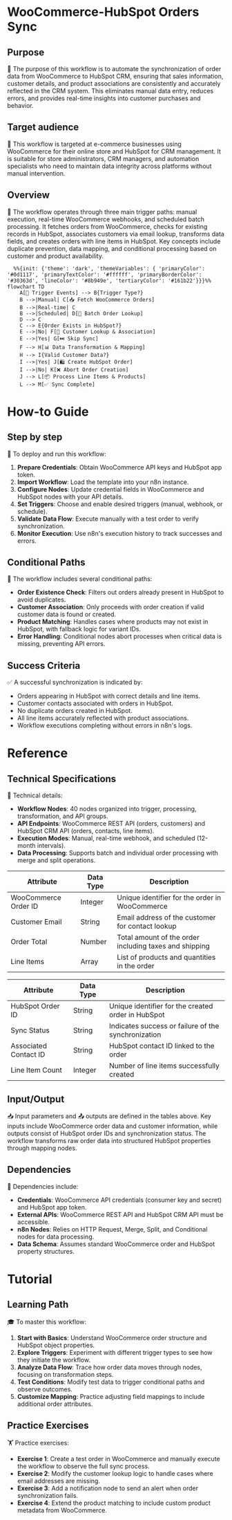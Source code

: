 # WooCommerce-HubSpot Orders Sync
## Purpose
🎯 The purpose of this workflow is to automate the synchronization of order data from WooCommerce to HubSpot CRM, ensuring that sales information, customer details, and product associations are consistently and accurately reflected in the CRM system. This eliminates manual data entry, reduces errors, and provides real-time insights into customer purchases and behavior.
## Target audience
👥 This workflow is targeted at e-commerce businesses using WooCommerce for their online store and HubSpot for CRM management. It is suitable for store administrators, CRM managers, and automation specialists who need to maintain data integrity across platforms without manual intervention.
## Overview
🔄 The workflow operates through three main trigger paths: manual execution, real-time WooCommerce webhooks, and scheduled batch processing. It fetches orders from WooCommerce, checks for existing records in HubSpot, associates customers via email lookup, transforms data fields, and creates orders with line items in HubSpot. Key concepts include duplicate prevention, data mapping, and conditional processing based on customer and product availability.

```mermaid
  %%{init: {'theme': 'dark', 'themeVariables': { 'primaryColor': '#0d1117', 'primaryTextColor': '#ffffff', 'primaryBorderColor': '#30363d', 'lineColor': '#8b949e', 'tertiaryColor': '#161b22'}}}%%
flowchart TD
    A[🔄 Trigger Events] --> B{Trigger Type?}
    B -->|Manual| C[📥 Fetch WooCommerce Orders]
    B -->|Real-time| C
    B -->|Scheduled| D[🔄 Batch Order Lookup]
    D --> C
    C --> E{Order Exists in HubSpot?}
    E -->|No| F[👤 Customer Lookup & Association]
    E -->|Yes| G[⏭️ Skip Sync]
    F --> H[📊 Data Transformation & Mapping]
    H --> I{Valid Customer Data?}
    I -->|Yes| J[🛍️ Create HubSpot Order]
    I -->|No| K[❌ Abort Order Creation]
    J --> L[📦 Process Line Items & Products]
    L --> M[✅ Sync Complete]
```
# How-to Guide
## Step by step
📝 To deploy and run this workflow:
1. **Prepare Credentials**: Obtain WooCommerce API keys and HubSpot app token.
2. **Import Workflow**: Load the template into your n8n instance.
3. **Configure Nodes**: Update credential fields in WooCommerce and HubSpot nodes with your API details.
4. **Set Triggers**: Choose and enable desired triggers (manual, webhook, or schedule).
5. **Validate Data Flow**: Execute manually with a test order to verify synchronization.
6. **Monitor Execution**: Use n8n's execution history to track successes and errors.
## Conditional Paths
🔄 The workflow includes several conditional paths:
- **Order Existence Check**: Filters out orders already present in HubSpot to avoid duplicates.
- **Customer Association**: Only proceeds with order creation if valid customer data is found or created.
- **Product Matching**: Handles cases where products may not exist in HubSpot, with fallback logic for variant IDs.
- **Error Handling**: Conditional nodes abort processes when critical data is missing, preventing API errors.
## Success Criteria
✅ A successful synchronization is indicated by:
- Orders appearing in HubSpot with correct details and line items.
- Customer contacts associated with orders in HubSpot.
- No duplicate orders created in HubSpot.
- All line items accurately reflected with product associations.
- Workflow executions completing without errors in n8n's logs.

# Reference
## Technical Specifications
🔧 Technical details:
- **Workflow Nodes**: 40 nodes organized into trigger, processing, transformation, and API groups.
- **API Endpoints**: WooCommerce REST API (orders, customers) and HubSpot CRM API (orders, contacts, line items).
- **Execution Modes**: Manual, real-time webhook, and scheduled (12-month intervals).
- **Data Processing**: Supports batch and individual order processing with merge and split operations.

| Attribute | Data Type | Description |
|-----------|-----------|-------------|
| WooCommerce Order ID | Integer | Unique identifier for the order in WooCommerce |
| Customer Email | String | Email address of the customer for contact lookup |
| Order Total | Number | Total amount of the order including taxes and shipping |
| Line Items | Array | List of products and quantities in the order |

| Attribute | Data Type | Description |
|-----------|-----------|-------------|
| HubSpot Order ID | String | Unique identifier for the created order in HubSpot |
| Sync Status | String | Indicates success or failure of the synchronization |
| Associated Contact ID | String | HubSpot contact ID linked to the order |
| Line Item Count | Integer | Number of line items successfully created |
## Input/Output
📥 Input parameters and 📤 outputs are defined in the tables above. Key inputs include WooCommerce order data and customer information, while outputs consist of HubSpot order IDs and synchronization status. The workflow transforms raw order data into structured HubSpot properties through mapping nodes.
## Dependencies
🔗 Dependencies include:
- **Credentials**: WooCommerce API credentials (consumer key and secret) and HubSpot app token.
- **External APIs**: WooCommerce REST API and HubSpot CRM API must be accessible.
- **n8n Nodes**: Relies on HTTP Request, Merge, Split, and Conditional nodes for data processing.
- **Data Schema**: Assumes standard WooCommerce order and HubSpot property structures.

# Tutorial
## Learning Path
🎓 To master this workflow:
1. **Start with Basics**: Understand WooCommerce order structure and HubSpot object properties.
2. **Explore Triggers**: Experiment with different trigger types to see how they initiate the workflow.
3. **Analyze Data Flow**: Trace how order data moves through nodes, focusing on transformation steps.
4. **Test Conditions**: Modify test data to trigger conditional paths and observe outcomes.
5. **Customize Mapping**: Practice adjusting field mappings to include additional order attributes.

## Practice Exercises
🏋️ Practice exercises:
- **Exercise 1**: Create a test order in WooCommerce and manually execute the workflow to observe the full sync process.
- **Exercise 2**: Modify the customer lookup logic to handle cases where email addresses are missing.
- **Exercise 3**: Add a notification node to send an alert when order synchronization fails.
- **Exercise 4**: Extend the product matching to include custom product metadata from WooCommerce.